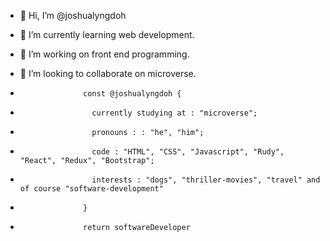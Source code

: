 - 👋 Hi, I’m @joshualyngdoh
- 👀 I’m currently learning web development.
- 🌱 I’m working on front end programming.
- 💞️ I’m looking to collaborate on microverse.


-                   const @joshualyngdoh {
-                     currently studying at : "microverse";
-                     pronouns : : "he", "him";
-                     code : "HTML", "CSS", "Javascript", "Rudy", "React", "Redux", "Bootstrap";
-                     interests : "dogs", "thriller-movies", "travel" and of course "software-development"
-                   }
-                   return softwareDeveloper
